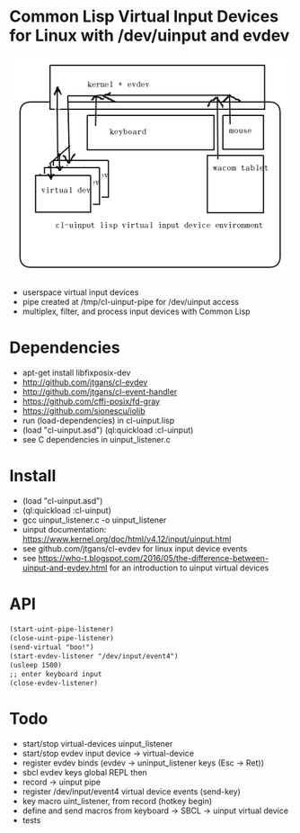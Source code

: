 # Common Lisp Virtual Input Devices for Linux with /dev/uinput and evdev

![diagram](diagram.png)
* userspace virtual input devices
* pipe created at /tmp/cl-uinput-pipe for /dev/uinput access
* multiplex, filter, and process input devices with Common Lisp

# Dependencies
* apt-get install libfixposix-dev
* http://github.com/jtgans/cl-evdev
* http://github.com/jtgans/cl-event-handler
* https://github.com/cffi-posix/fd-gray
* https://github.com/sionescu/iolib
* run (load-dependencies) in cl-uinput.lisp
* (load "cl-uinput.asd") (ql:quickload :cl-uinput)
* see C dependencies in uinput_listener.c

# Install
* (load "cl-uinput.asd")
* (ql:quickload :cl-uinput)
* gcc uinput_listener.c -o uinput_listener
* uinput documentation: https://www.kernel.org/doc/html/v4.12/input/uinput.html
* see github.com/jtgans/cl-evdev for linux input device events
* see https://who-t.blogspot.com/2016/05/the-difference-between-uinput-and-evdev.html for an introduction to uinput virtual devices

# API
```common lisp
(start-uint-pipe-listener)
(close-uint-pipe-listener)
(send-virtual "boo!")
(start-evdev-listener "/dev/input/event4")
(usleep 1500)
;; enter keyboard input
(close-evdev-listener)
```

# Todo
* start/stop virtual-devices uinput_listener
* start/stop evdev input device -> virtual-device
* register evdev binds (evdev -> uninput_listener keys (Esc -> Ret))
* sbcl evdev keys global REPL then
* record -> uinput pipe
* register /dev/input/event4 virtual device events (send-key)
* key macro uint_listener, from record (hotkey begin)
* define and send macros from keyboard -> SBCL -> uinput virtual device
* tests
